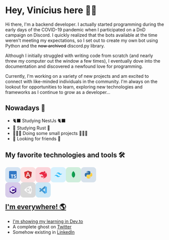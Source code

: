 # Hey, Vinícius here ✌🏽

Hi there, I'm a backend developer. I actually started programming during the early days of the COVID-19 pandemic when I participated on a DnD campaign on Discord. I quickly realized that the bots available at the time weren't meeting my expectations, so I set out to create my own bot using Python and the ~~now archived~~ discord.py library.

Although I initially struggled with writing code from scratch (and nearly threw my computer out the window a few times), I eventually dove into the documentation and discovered a newfound love for programming.

Currently, I'm working on a variety of new projects and am excited to connect with like-minded individuals in the community. I'm always on the lookout for opportunities to learn, exploring new technologies and frameworks as I continue to grow as a developer...

## Nowadays 📅

- 🐈‍⬛ Studying NestJs 🐈‍⬛
- 🦀 Studying Rust 🦀
- 🧑🏽‍💻 Doing some small projects 🧑🏽‍💻
- 🤖 Looking for friends 🤖

## My favorite technologies and tools 🛠️

<div>

<a href="https://www.typescriptlang.org/" target="_blank"><img class="icon" align="left" alt="Typescript" width="48px" src="./src/icons/typescript.svg" />

<a href="https://angular.io/" target="_blank"><img class="icon" align="left" alt="Angular" width="48px" src="./src/icons/angular.svg" />

<a href="https://nestjs.com/" target="_blank"><img class="icon" align="left" alt="NestJs" width="48px" src="./src/icons/nest.svg" />

<a href="https://tailwindcss.com/" target="_blank"><img class="icon" align="left" alt="Tailwind CSS" width="48px" src="./src/icons/tailwindcss.svg" />

<a href="https://www.mongodb.com/" target="_blank"><img class="icon" align="left" alt="MongoDB" width="48px" src="./src/icons/mongodb.svg" />

<a href="https://www.python.org/" target="_blank"><img class="icon" align="left" alt="NestJs" width="48px" src="./src/icons/python.svg" />

</div>

<br />
<br />

<div>

<a href="https://learn.microsoft.com/en-us/dotnet/csharp/" target="_blank"><img class="icon" align="left" alt="C#" width="48px" src="./src/icons/CSharp.svg" />

<a href="https://learn.microsoft.com/en-us/dotnet/csharp/" target="_blank"><img class="icon" align="left" alt="Unity" width="48px" src="./src/icons/unity3d.svg" />

<a href="https://code.visualstudio.com/" target="_blank"><img class="icon" align="left" alt="VSCode" width="48px" src="./src/icons/vscode.svg" />

</div>

<br />
<br />

## I'm everywhere! 🌎

- I'm showing my learning in <a href="https://dev.to/vinic">Dev.to</a>
- A complete ghost on <a href="https://twitter.com/viniciusithalo">Twitter</a>
- Somehow existing in <a href="https://www.linkedin.com/in/vinithalo">LinkedIn</a>

<!--
I wasn't sure where to fit it, but except for a few icons that I made myself, I don't own any of this stuff. Actually found them at Amit Kumar github profile. Go there take a look!

https://github.com/amitkumarhq
-->
